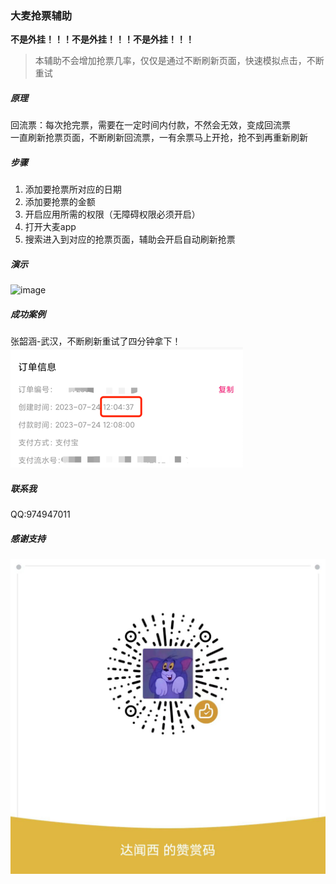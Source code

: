 ### 大麦抢票辅助

**不是外挂！！！不是外挂！！！不是外挂！！！**

> 本辅助不会增加抢票几率，仅仅是通过不断刷新页面，快速模拟点击，不断重试


##### 原理
回流票：每次抢完票，需要在一定时间内付款，不然会无效，变成回流票  
一直刷新抢票页面，不断刷新回流票，一有余票马上开抢，抢不到再重新刷新

##### 步骤
1. 添加要抢票所对应的日期
2. 添加要抢票的金额
3. 开启应用所需的权限（无障碍权限必须开启）
4. 打开大麦app
5. 搜索进入到对应的抢票页面，辅助会开启自动刷新抢票

##### 演示
![image](./pic/yu.gif)

##### 成功案例
张韶涵-武汉，不断刷新重试了四分钟拿下！  
![image](./pic/img.png)


##### 联系我
QQ:974947011

##### 感谢支持
![image](./pic/img_1.png)